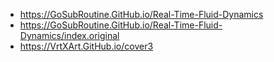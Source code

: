 - https://GoSubRoutine.GitHub.io/Real-Time-Fluid-Dynamics
- https://GoSubRoutine.GitHub.io/Real-Time-Fluid-Dynamics/index.original
- https://VrtXArt.GitHub.io/cover3
